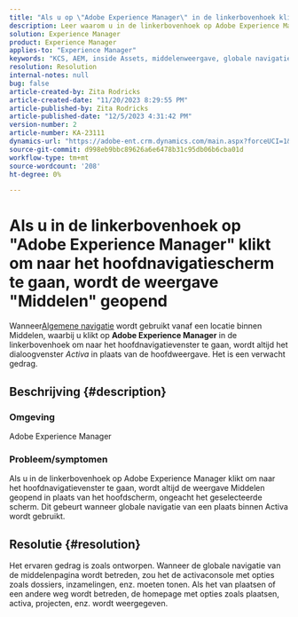 ```yaml
---
title: "Als u op \"Adobe Experience Manager\" in de linkerbovenhoek klikt om naar het hoofdnavigatiescherm te gaan, wordt de weergave Elementen geopend."
description: Leer waarom u in de linkerbovenhoek op Adobe Experience Manager klikt, de weergave Middelen opent in plaats van de hoofdweergave.
solution: Experience Manager
product: Experience Manager
applies-to: "Experience Manager"
keywords: "KCS, AEM, inside Assets, middelenweergave, globale navigatie"
resolution: Resolution
internal-notes: null
bug: false
article-created-by: Zita Rodricks
article-created-date: "11/20/2023 8:29:55 PM"
article-published-by: Zita Rodricks
article-published-date: "12/5/2023 4:31:42 PM"
version-number: 2
article-number: KA-23111
dynamics-url: "https://adobe-ent.crm.dynamics.com/main.aspx?forceUCI=1&pagetype=entityrecord&etn=knowledgearticle&id=1866d78d-e387-ee11-8179-6045bd006b3d"
source-git-commit: d998eb9bbc89626a6e6478b31c95db06b6cba01d
workflow-type: tm+mt
source-wordcount: '208'
ht-degree: 0%

---
```


# Als u in de linkerbovenhoek op &quot;Adobe Experience Manager&quot; klikt om naar het hoofdnavigatiescherm te gaan, wordt de weergave &quot;Middelen&quot; geopend


Wanneer[Algemene navigatie](https://experienceleague.adobe.com/docs/experience-manager-cloud-service/content/sites/authoring/getting-started/basic-handling.html?lang=en#global-navigation) wordt gebruikt vanaf een locatie binnen Middelen, waarbij u klikt op <b>Adobe Experience Manager</b> in de linkerbovenhoek om naar het hoofdnavigatievenster te gaan, wordt altijd het dialoogvenster *Activa* in plaats van de hoofdweergave. Het is een verwacht gedrag.

## Beschrijving {#description}


### Omgeving

Adobe Experience Manager

### Probleem/symptomen

Als u in de linkerbovenhoek op Adobe Experience Manager klikt om naar het hoofdnavigatievenster te gaan, wordt altijd de weergave Middelen geopend in plaats van het hoofdscherm, ongeacht het geselecteerde scherm. Dit gebeurt wanneer globale navigatie van een plaats binnen Activa wordt gebruikt.


## Resolutie {#resolution}


Het ervaren gedrag is zoals ontworpen. Wanneer de globale navigatie van de middelenpagina wordt betreden, zou het de activaconsole met opties zoals dossiers, inzamelingen, enz. moeten tonen. Als het van plaatsen of een andere weg wordt betreden, de homepage met opties zoals plaatsen, activa, projecten, enz. wordt weergegeven.
